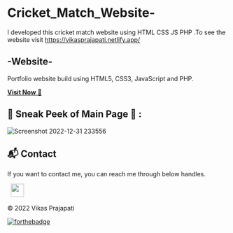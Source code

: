 # Cricket_Match_Website-
I developed this cricket match website using HTML CSS JS PHP .To see the website visit https://vikasprajapati.netlify.app/
## -Website-
Portfolio website build using HTML5, CSS3, JavaScript and PHP.

<a href="https://rmgcricketmatch.netlify.app/" target="_blank">**Visit Now** 🚀</a>

<h2>📌 Sneak Peek of Main Page 🙈 :</h2>

![Screenshot 2022-12-31 233556](https://user-images.githubusercontent.com/92617547/210152195-7cb31151-1eb1-43c3-b363-c6729e7a0acd.png)


<h2>📬 Contact</h2>


If you want to contact me, you can reach me through below handles.

&nbsp;&nbsp;<a href="https://www.linkedin.com/in/vikas-kumar-prajapati-205583211/"><img src="https://www.felberpr.com/wp-content/uploads/linkedin-logo.png" width="30"></img></a>

© 2022  Vikas Prajapati 


[![forthebadge](https://forthebadge.com/images/badges/built-with-love.svg)](https://forthebadge.com)
